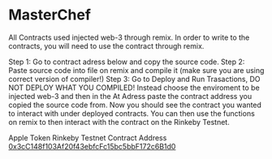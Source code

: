 # MasterChef
All Contracts used injected web-3 through remix. In order to write to the contracts, you will need to use the contract through remix.

Step 1: Go to contract adress below and copy the source code.
Step 2: Paste source code into file on remix and compile it (make sure you are using correct version of compiler!)
Step 3: Go to Deploy and Run Trasactions, DO NOT DEPLOY WHAT YOU COMPILED! Instead choose the enviroment to be injected web-3 and then in
the At Adress paste the contract address you copied the source code from.
Now you should see the contract you wanted to interact with under deployed contracts. You can then use the functions on remix to then interact with the contract on the Rinkeby Testnet.


Apple Token Rinkeby Testnet Contract Address [0x3cC148f103Af20f43ebfcFc15bc5bbF172c6B1d0](https://rinkeby.etherscan.io/address/0x3cc148f103af20f43ebfcfc15bc5bbf172c6b1d0)
